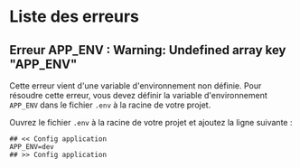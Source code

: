 # Liste des erreurs

## Erreur APP_ENV : Warning: Undefined array key "APP_ENV"

Cette erreur vient d'une variable d'environnement non définie. 
Pour résoudre cette erreur, vous devez définir la variable d'environnement `APP_ENV` dans le fichier `.env` à la racine de votre projet.

Ouvrez le fichier `.env` à la racine de votre projet et ajoutez la ligne suivante :

````
## << Config application
APP_ENV=dev
## >> Config application
````

